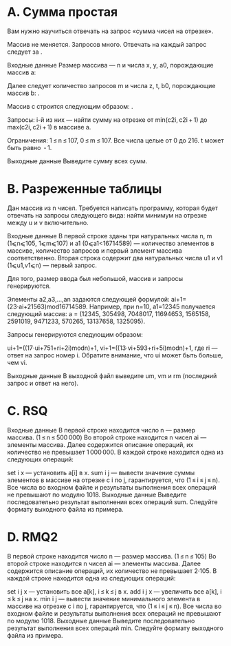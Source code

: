 # A. Сумма простая
Вам нужно научиться отвечать на запрос «сумма чисел на отрезке».

Массив не меняется. Запросов много. Отвечать на каждый запрос следует за .

Входные данные
Размер массива — n и числа x, y, a0, порождающие массив a: 

Далее следует количество запросов m и числа z, t, b0, порождающие массив b: .

Массив c строится следующим образом: .

Запросы: i-й из них — найти сумму на отрезке от min(c2i, c2i + 1) до max(c2i, c2i + 1) в массиве a.

Ограничения: 1 ≤ n ≤ 107, 0 ≤ m ≤ 107. Все числа целые от 0 до 216. t может быть равно  - 1.

Выходные данные
Выведите сумму всех сумм.


# B. Разреженные таблицы
Дан массив из n чисел. Требуется написать программу, которая будет отвечать на запросы следующего вида: найти минимум на отрезке между u и v включительно.

Входные данные
В первой строке зданы три натуральных числа n, m (1⩽n⩽105, 1⩽m⩽107) и a1 (0⩽a1<16714589) — количество элементов в массиве, количество запросов и первый элемент массива соответственно. Вторая строка содержит два натуральных числа u1 и v1 (1⩽u1,v1⩽n) — первый запрос.

Для того, размер ввода был небольшой, массив и запросы генерируются.

Элементы a2,a3,…,an задаются следующей формулой:
ai+1=(23⋅ai+21563)mod16714589.
Например, при n=10, a1=12345 получается следующий массив: a = (12345, 305498, 7048017, 11694653, 1565158, 2591019, 9471233, 570265, 13137658, 1325095).

Запросы генерируются следующим образом:

ui+1=((17⋅ui+751+ri+2i)modn)+1, vi+1=((13⋅vi+593+ri+5i)modn)+1,
где ri — ответ на запрос номер i.
Обратите внимание, что ui может быть больше, чем vi.

Выходные данные
В выходной файл выведите um, vm и rm (последний запрос и ответ на него).


# C. RSQ

Входные данные
В первой строке находится число n — размер массива. (1 ≤ n ≤ 500 000) Во второй строке находится n чисел ai — элементы массива. Далее содержится описание операций, их количество не превышает 1 000 000. В каждой строке находится одна из следующих операций:

set i x — установить a[i] в x.
sum i j — вывести значение суммы элементов в массиве на отрезке с i по j, гарантируется, что (1 ≤ i ≤ j ≤ n).
Все числа во входном файле и результаты выполнения всех операций не превышают по модулю 1018.
Выходные данные
Выведите последовательно результат выполнения всех операций sum. Следуйте формату выходного файла из примера.


# D. RMQ2

В первой строке находится число n — размер массива. (1 ≤ n ≤ 105) Во второй строке находится n чисел ai — элементы массива. Далее содержится описание операций, их количество не превышает 2·105. В каждой строке находится одна из следующих операций:

set i j x — установить все a[k], i ≤ k ≤ j в x.
add i j x — увеличить все a[k], i ≤ k ≤ j на x.
min i j — вывести значение минимального элемента в массиве на отрезке с i по j, гарантируется, что (1 ≤ i ≤ j ≤ n).
Все числа во входном файле и результаты выполнения всех операций не превышают по модулю 1018.
Выходные данные
Выведите последовательно результат выполнения всех операций min. Следуйте формату выходного файла из примера.
